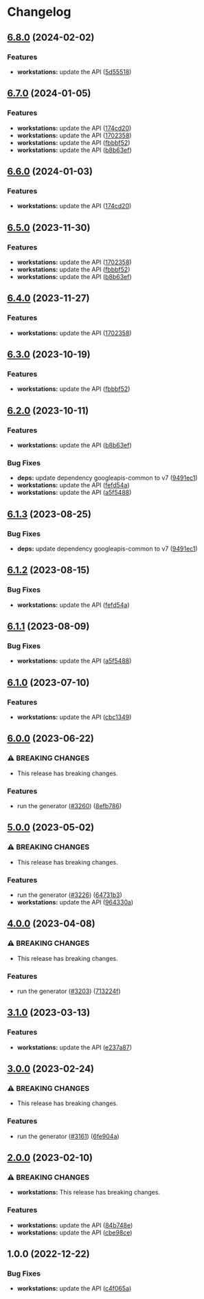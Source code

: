 # Changelog

## [6.8.0](https://github.com/googleapis/google-api-nodejs-client/compare/workstations-v6.7.0...workstations-v6.8.0) (2024-02-02)


### Features

* **workstations:** update the API ([5d55518](https://github.com/googleapis/google-api-nodejs-client/commit/5d555180a399118bc2992ddcafbe4e4dfba13089))

## [6.7.0](https://github.com/googleapis/google-api-nodejs-client/compare/workstations-v6.6.0...workstations-v6.7.0) (2024-01-05)


### Features

* **workstations:** update the API ([174cd20](https://github.com/googleapis/google-api-nodejs-client/commit/174cd20129e81ebf20c3e30e77520916e3ef4ae7))
* **workstations:** update the API ([1702358](https://github.com/googleapis/google-api-nodejs-client/commit/1702358df2c540b35d0e6c3dfc693e337ad22396))
* **workstations:** update the API ([fbbbf52](https://github.com/googleapis/google-api-nodejs-client/commit/fbbbf52df234ae40aba0c41d29b7f83494b74db9))
* **workstations:** update the API ([b8b63ef](https://github.com/googleapis/google-api-nodejs-client/commit/b8b63ef6c0665de2cdc5534f0f6a060c04a530cb))

## [6.6.0](https://github.com/googleapis/google-api-nodejs-client/compare/workstations-v6.5.0...workstations-v6.6.0) (2024-01-03)


### Features

* **workstations:** update the API ([174cd20](https://github.com/googleapis/google-api-nodejs-client/commit/174cd20129e81ebf20c3e30e77520916e3ef4ae7))

## [6.5.0](https://github.com/googleapis/google-api-nodejs-client/compare/workstations-v6.4.0...workstations-v6.5.0) (2023-11-30)


### Features

* **workstations:** update the API ([1702358](https://github.com/googleapis/google-api-nodejs-client/commit/1702358df2c540b35d0e6c3dfc693e337ad22396))
* **workstations:** update the API ([fbbbf52](https://github.com/googleapis/google-api-nodejs-client/commit/fbbbf52df234ae40aba0c41d29b7f83494b74db9))
* **workstations:** update the API ([b8b63ef](https://github.com/googleapis/google-api-nodejs-client/commit/b8b63ef6c0665de2cdc5534f0f6a060c04a530cb))

## [6.4.0](https://github.com/googleapis/google-api-nodejs-client/compare/workstations-v6.3.0...workstations-v6.4.0) (2023-11-27)


### Features

* **workstations:** update the API ([1702358](https://github.com/googleapis/google-api-nodejs-client/commit/1702358df2c540b35d0e6c3dfc693e337ad22396))

## [6.3.0](https://github.com/googleapis/google-api-nodejs-client/compare/workstations-v6.2.0...workstations-v6.3.0) (2023-10-19)


### Features

* **workstations:** update the API ([fbbbf52](https://github.com/googleapis/google-api-nodejs-client/commit/fbbbf52df234ae40aba0c41d29b7f83494b74db9))

## [6.2.0](https://github.com/googleapis/google-api-nodejs-client/compare/workstations-v6.1.3...workstations-v6.2.0) (2023-10-11)


### Features

* **workstations:** update the API ([b8b63ef](https://github.com/googleapis/google-api-nodejs-client/commit/b8b63ef6c0665de2cdc5534f0f6a060c04a530cb))


### Bug Fixes

* **deps:** update dependency googleapis-common to v7 ([9491ec1](https://github.com/googleapis/google-api-nodejs-client/commit/9491ec1cdc3c413e7d73edcfcd59cf5c28a7c855))
* **workstations:** update the API ([fefd54a](https://github.com/googleapis/google-api-nodejs-client/commit/fefd54ada1f3cde6066289b2b8a7e046566df19c))
* **workstations:** update the API ([a5f5488](https://github.com/googleapis/google-api-nodejs-client/commit/a5f5488c31b68858468a7d0e4017f560fee13727))

## [6.1.3](https://github.com/googleapis/google-api-nodejs-client/compare/workstations-v6.1.2...workstations-v6.1.3) (2023-08-25)


### Bug Fixes

* **deps:** update dependency googleapis-common to v7 ([9491ec1](https://github.com/googleapis/google-api-nodejs-client/commit/9491ec1cdc3c413e7d73edcfcd59cf5c28a7c855))

## [6.1.2](https://github.com/googleapis/google-api-nodejs-client/compare/workstations-v6.1.1...workstations-v6.1.2) (2023-08-15)


### Bug Fixes

* **workstations:** update the API ([fefd54a](https://github.com/googleapis/google-api-nodejs-client/commit/fefd54ada1f3cde6066289b2b8a7e046566df19c))

## [6.1.1](https://github.com/googleapis/google-api-nodejs-client/compare/workstations-v6.1.0...workstations-v6.1.1) (2023-08-09)


### Bug Fixes

* **workstations:** update the API ([a5f5488](https://github.com/googleapis/google-api-nodejs-client/commit/a5f5488c31b68858468a7d0e4017f560fee13727))

## [6.1.0](https://github.com/googleapis/google-api-nodejs-client/compare/workstations-v6.0.0...workstations-v6.1.0) (2023-07-10)


### Features

* **workstations:** update the API ([cbc1349](https://github.com/googleapis/google-api-nodejs-client/commit/cbc13493f572f7974e0dfb8bf9782809ee768532))

## [6.0.0](https://github.com/googleapis/google-api-nodejs-client/compare/workstations-v5.0.0...workstations-v6.0.0) (2023-06-22)


### ⚠ BREAKING CHANGES

* This release has breaking changes.

### Features

* run the generator ([#3260](https://github.com/googleapis/google-api-nodejs-client/issues/3260)) ([8efb786](https://github.com/googleapis/google-api-nodejs-client/commit/8efb7861b7da4bc1472a4b654e46f90b29fbff20))

## [5.0.0](https://github.com/googleapis/google-api-nodejs-client/compare/workstations-v4.0.0...workstations-v5.0.0) (2023-05-02)


### ⚠ BREAKING CHANGES

* This release has breaking changes.

### Features

* run the generator ([#3226](https://github.com/googleapis/google-api-nodejs-client/issues/3226)) ([64731b3](https://github.com/googleapis/google-api-nodejs-client/commit/64731b38b8b60b082da5456914546850d152d677))
* **workstations:** update the API ([964330a](https://github.com/googleapis/google-api-nodejs-client/commit/964330a05b2cf4bfb96e4c37b099e947cf4217ee))

## [4.0.0](https://github.com/googleapis/google-api-nodejs-client/compare/workstations-v3.1.0...workstations-v4.0.0) (2023-04-08)


### ⚠ BREAKING CHANGES

* This release has breaking changes.

### Features

* run the generator ([#3203](https://github.com/googleapis/google-api-nodejs-client/issues/3203)) ([713224f](https://github.com/googleapis/google-api-nodejs-client/commit/713224fe0271843ea61b5d5cbd434ed2aa7b4d69))

## [3.1.0](https://github.com/googleapis/google-api-nodejs-client/compare/workstations-v3.0.0...workstations-v3.1.0) (2023-03-13)


### Features

* **workstations:** update the API ([e237a87](https://github.com/googleapis/google-api-nodejs-client/commit/e237a8796f822d18df714a37c1dbce69db116233))

## [3.0.0](https://github.com/googleapis/google-api-nodejs-client/compare/workstations-v2.0.0...workstations-v3.0.0) (2023-02-24)


### ⚠ BREAKING CHANGES

* This release has breaking changes.

### Features

* run the generator ([#3161](https://github.com/googleapis/google-api-nodejs-client/issues/3161)) ([6fe904a](https://github.com/googleapis/google-api-nodejs-client/commit/6fe904a5f056b3e3789b80111b9b3eecba2dc9e7))

## [2.0.0](https://github.com/googleapis/google-api-nodejs-client/compare/workstations-v1.0.0...workstations-v2.0.0) (2023-02-10)


### ⚠ BREAKING CHANGES

* **workstations:** This release has breaking changes.

### Features

* **workstations:** update the API ([84b748e](https://github.com/googleapis/google-api-nodejs-client/commit/84b748e71d395e8652450252fc6051bb16659c8a))
* **workstations:** update the API ([cbe98ce](https://github.com/googleapis/google-api-nodejs-client/commit/cbe98ce923d06e03d5fcc39798bec44ade43681c))

## 1.0.0 (2022-12-22)


### Bug Fixes

* **workstations:** update the API ([c4f065a](https://github.com/googleapis/google-api-nodejs-client/commit/c4f065ae0a41f07a9ac1356f254d4065409ae345))
